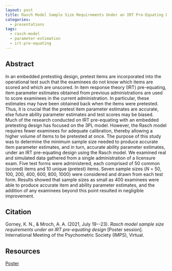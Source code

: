 ```yaml
---
layout: post
title: Rasch Model Sample Size Requirements Under an IRT Pre-Equating Design
categories:
  - presentations
tags:
  - rasch-model
  - parameter-estimation
  - irt-pre-equating
---
```


## Abstract
In an embedded pretesting design, pretest items are incorporated into the operational test such that the examinees do not know which items are scored and which are unscored. In item response theory (IRT) pre-equating, item parameter estimates obtained from previous administrations are used to score examinees in the current administration. In particular, these estimates may have been obtained back when the items were pretested. Thus, it is crucial that the pretest item parameter estimates are accurate, else future ability parameter estimates and test scores may be biased. Much of the research conducted on IRT pre-equating with an embedded pretesting design has focused on the 3PL model. However, the Rasch model requires fewer examinees for adequate calibration, thereby allowing a higher volume of items to be pretested at once. The purpose of this study was to determine the minimum sample size needed to produce accurate item parameter estimates, and in turn, accurate ability parameter estimates, under an IRT pre-equating design using the Rasch model. We examined real and simulated data gathered from a single administration of a licensure exam. Five test forms were administered, each comprised of 50 common (scored) items and 10 unique (pretest) items. Seven sample sizes (*N* = 50, 100, 200, 400, 600, 800, 1000) were considered and drawn from each test form. Results showed that sample sizes as small as 400 examinees were able to produce accurate item and ability parameter estimates, and the addition of any examinees beyond this point resulted in negligible improvement.

## Citation
Gorney, K. N., & Mroch, A. A. (2021, July 19--23). *Rasch model sample size requirements under an IRT pre-equating design* [Poster session]. International Meeting of the Psychometric Society (IMPS), Virtual.

## Resources
<a href="/assets/files/rasch-model-sample-size-requirements-under-an-irt-pre-equating-design/imps-2021-poster.pdf" target="_blank">Poster</a>

